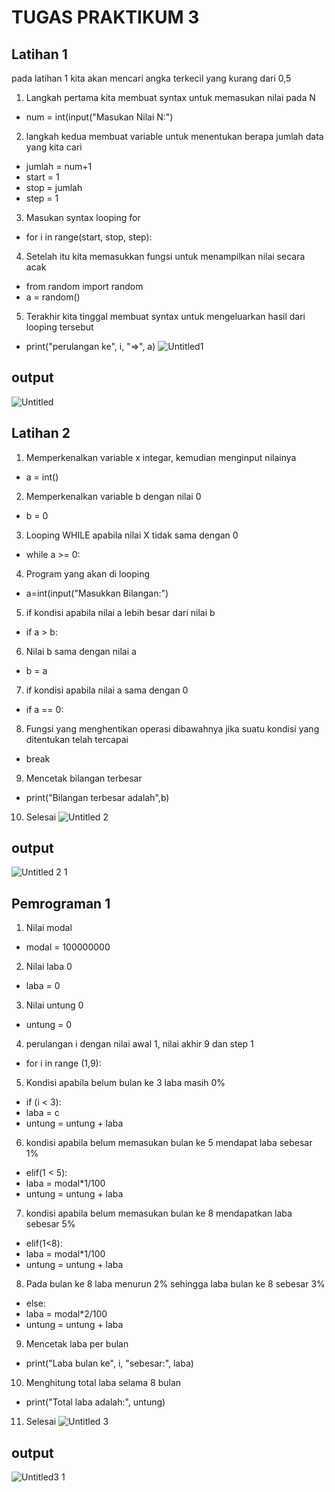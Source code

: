 # TUGAS PRAKTIKUM 3

## Latihan 1
pada latihan 1 kita akan mencari angka terkecil yang kurang dari 0,5
1. Langkah pertama kita membuat syntax untuk memasukan nilai pada N
- num = int(input("Masukan Nilai N:")
2. langkah kedua membuat variable untuk menentukan berapa jumlah data yang kita cari 
- jumlah = num+1
- start = 1
- stop = jumlah
- step = 1
3. Masukan syntax looping for
- for i in range(start, stop, step):
4. Setelah itu kita memasukkan fungsi untuk menampilkan nilai secara acak
- from random import random
- a = random()
5. Terakhir kita tinggal membuat syntax untuk mengeluarkan hasil dari looping tersebut
- print("perulangan ke", i, "=>", a)
![Untitled1](https://user-images.githubusercontent.com/56240221/68084832-84896d00-fe6d-11e9-8a75-6cd7f6370d6b.jpg)
## output
![Untitled](https://user-images.githubusercontent.com/56240221/68084875-b1d61b00-fe6d-11e9-9679-cb9ca5dd51b5.jpg)


## Latihan 2
1. Memperkenalkan variable x integar, kemudian menginput nilainya
- a = int()
2. Memperkenalkan variable b dengan nilai 0 
- b = 0
3. Looping WHILE apabila nilai X tidak sama dengan 0
- while a >= 0:
4. Program yang akan di looping
- a=int(input("Masukkan Bilangan:")
5. if kondisi apabila nilai a lebih besar dari nilai b
- if a > b:
6. Nilai b sama dengan nilai a
- b = a
7. if kondisi apabila nilai a sama dengan 0 
- if a == 0:
8. Fungsi yang menghentikan operasi dibawahnya jika suatu kondisi yang ditentukan telah tercapai
- break
9. Mencetak bilangan terbesar
- print("Bilangan terbesar adalah",b)
10. Selesai
![Untitled 2](https://user-images.githubusercontent.com/56240221/68084926-e518aa00-fe6d-11e9-9516-eeb9a44d52a9.jpg)
## output
![Untitled 2 1](https://user-images.githubusercontent.com/56240221/68084947-26a95500-fe6e-11e9-8b1b-2eb5816b22b8.jpg)
## Pemrograman 1
1. Nilai modal
- modal = 100000000
2. Nilai laba 0
- laba = 0
3. Nilai untung 0
- untung = 0
4. perulangan i dengan nilai awal 1, nilai akhir 9 dan step 1
- for i in range (1,9):
5. Kondisi apabila belum bulan ke 3 laba masih 0%
- if (i < 3):
- laba = c
- untung = untung + laba
6.  kondisi apabila belum memasukan bulan ke 5 mendapat laba sebesar 1%
- elif(1 < 5):
- laba = modal*1/100
- untung = untung + laba 
7. kondisi apabila belum memasukan bulan ke 8 mendapatkan laba sebesar 5%
- elif(1<8):
- laba = modal*1/100
- untung = untung + laba
8. Pada bulan ke 8 laba menurun 2% sehingga laba bulan ke 8 sebesar 3%
- else:
- laba = modal*2/100
- untung = untung + laba
9. Mencetak laba per bulan
- print("Laba bulan ke", i, "sebesar:", laba)
10. Menghitung total laba selama 8 bulan 
- print("Total laba adalah:", untung)
11. Selesai
![Untitled 3](https://user-images.githubusercontent.com/56240221/68085014-3cb71580-fe6e-11e9-8df9-c9a65d2e9c1e.jpg)
## output 
![Untitled3 1](https://user-images.githubusercontent.com/56240221/68085027-5fe1c500-fe6e-11e9-87c3-9fd2ffa739fe.jpg)
